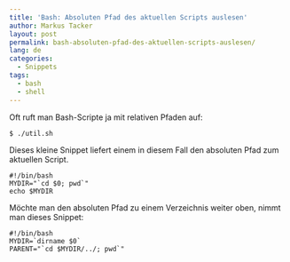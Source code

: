 ```yaml
---
title: 'Bash: Absoluten Pfad des aktuellen Scripts auslesen'
author: Markus Tacker
layout: post
permalink: bash-absoluten-pfad-des-aktuellen-scripts-auslesen/
lang: de
categories:
  - Snippets
tags:
  - bash
  - shell
---
```

Oft ruft man Bash-Scripte ja mit relativen Pfaden auf:

    $ ./util.sh


Dieses kleine Snippet liefert einem in diesem Fall den absoluten Pfad zum aktuellen Script.

    #!/bin/bash
    MYDIR="`cd $0; pwd`"
    echo $MYDIR

Möchte man den absoluten Pfad zu einem Verzeichnis weiter oben, nimmt man dieses Snippet:

    #!/bin/bash
    MYDIR=`dirname $0`
    PARENT="`cd $MYDIR/../; pwd`"

